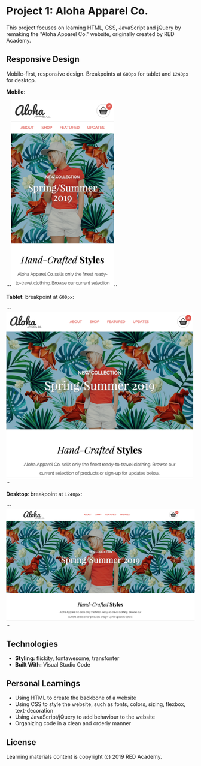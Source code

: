 # Project 1: Aloha Apparel Co.

This project focuses on learning HTML, CSS, JavaScript and jQuery by remaking the "Aloha Apparel Co." website, originally created by RED Academy.

## **Responsive Design**

Mobile-first, responsive design. Breakpoints at `600px` for tablet and `1240px` for desktop.

**Mobile**:

⋅⋅⋅<img src="images/ScreenShot-aloha-mobile.png" width="auto" height="500">⋅⋅

**Tablet**: breakpoint at `600px`:

⋅⋅⋅<img src="images/ScreenShot-aloha-tablet.png" width="500" height="auto">⋅⋅

**Desktop**: breakpoint at `1240px`:

⋅⋅⋅<img src="images/ScreenShot-aloha-desktop.png" width="800" height="auto">⋅⋅

## **Technologies**

- **Styling:** flickity, fontawesome, transfonter
- **Built With:** Visual Studio Code

## **Personal Learnings**

- Using HTML to create the backbone of a website
- Using CSS to style the website, such as fonts, colors, sizing, flexbox, text-decoration
- Using JavaScript/jQuery to add behaviour to the website
- Organizing code in a clean and orderly manner

## **License**

Learning materials content is copyright (c) 2019 RED Academy.
